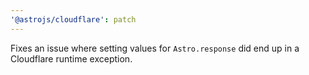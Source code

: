 ```yaml
---
'@astrojs/cloudflare': patch
---
```


Fixes an issue where setting values for `Astro.response` did end up in a Cloudflare runtime exception.
